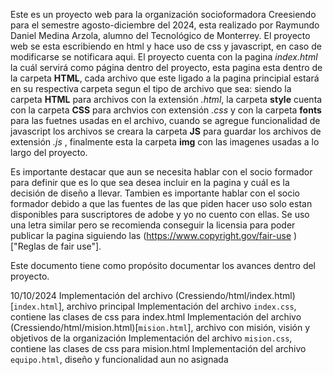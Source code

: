 Este es un proyecto web para la organización socioformadora Creesiendo para el semestre agosto-diciembre del 2024, esta realizado por Raymundo Daniel Medina Arzola, alumno del Tecnológico de Monterrey.
El proyecto web se esta escribiendo en html y hace uso de css y javascript, en caso de modificarse se notificara aqui.
El proyecto cuenta con la pagina _index.html_ la cuál servirá como página dentro del proyecto, esta pagina esta dentro de la carpeta **HTML**, cada archivo que este ligado a la pagina principial estará en su 
respectiva carpeta segun el tipo de archivo que sea: siendo la carpeta **HTML** para archivos con la extensión _.html_, la carpeta **style** cuenta con la carpeta **CSS** para archvios con extensión _.css_
y con la carpeta **fonts** para las fuetnes usadas en el archivo, cuando se agregue funcionalidad de javascript los archivos se creara la carpeta **JS** para guardar los archivos de extensión _.js_
, finalmente esta la carpeta **img** con las imagenes usadas a lo largo del proyecto.

Es importante destacar que aun se necesita hablar con el socio formador para definir que es lo que sea desea incluir en la pagina y cuál es la decisión de diseño a llevar. Tambien es importante hablar con el socio
formador debido a que las fuentes de las que piden hacer uso solo estan disponibles para suscriptores de adobe y yo no cuento con ellas. Se uso una letra similar pero se recomienda conseguir la licensia para poder 
publicar la pagina siguiendo las (https://www.copyright.gov/fair-use )["Reglas de fair use"].

Este documento tiene como propósito documentar los avances dentro del proyecto.

10/10/2024
Implementación del archivo (Cressiendo/html/index.html)[```index.html```], archivo principal
Implementación del archivo ```index.css```, contiene las clases de css para index.html
Implementación del archivo (Cressiendo/html/mision.html)[```mision.html```], archivo con misión, visión y objetivos de la organización
Implementación del archivo ```mision.css```, contiene las clases de css para mision.html
Implementación del archivo ```equipo.html```, diseño y funcionalidad aun no asignada
